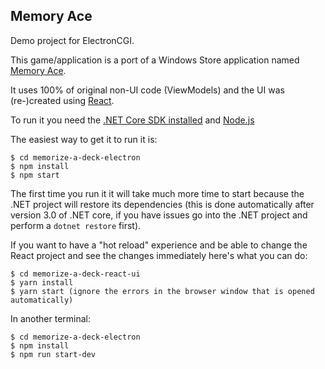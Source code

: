 ## Memory Ace

Demo project for ElectronCGI.

This game/application is a port of a Windows Store application named [Memory Ace](https://www.microsoft.com/en-us/p/memory-ace/9wzdncrddbtd?activetab=pivot:overviewtab).

It uses 100% of original non-UI code (ViewModels) and the UI was (re-)created using [React](https://reactjs.org/).

To run it you need the [.NET Core SDK installed](https://dotnet.microsoft.com/) and [Node.js](https://nodejs.org/)

The easiest way to get it to run it is:

    $ cd memorize-a-deck-electron
    $ npm install
    $ npm start

The first time you run it it will take much more time to start because the .NET project will restore its dependencies (this is done automatically after version 3.0 of .NET core, if you have issues go into the .NET project and perform a `dotnet restore` first).

If you want to have a "hot reload" experience and be able to change the React project and see the changes immediately here's what you can do:

    $ cd memorize-a-deck-react-ui
    $ yarn install
    $ yarn start (ignore the errors in the browser window that is opened automatically)

In another terminal:

    $ cd memorize-a-deck-electron
    $ npm install
    $ npm run start-dev

